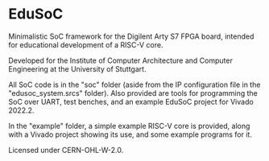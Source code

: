 # EduSoC
Minimalistic SoC framework for the Digilent Arty S7 FPGA board, intended for educational development of a RISC-V core.

Developed for the Institute of Computer Architecture and Computer Engineering at the University of Stuttgart.

All SoC code is in the "soc" folder (aside from the IP configuration file in the "edusoc_system.srcs" folder).
Also provided are tools for programming the SoC over UART, test benches, and an example EduSoC project for Vivado 2022.2.

In the "example" folder, a simple example RISC-V core is provided, along with a Vivado project showing its use, and some example programs for it.

Licensed under CERN-OHL-W-2.0.